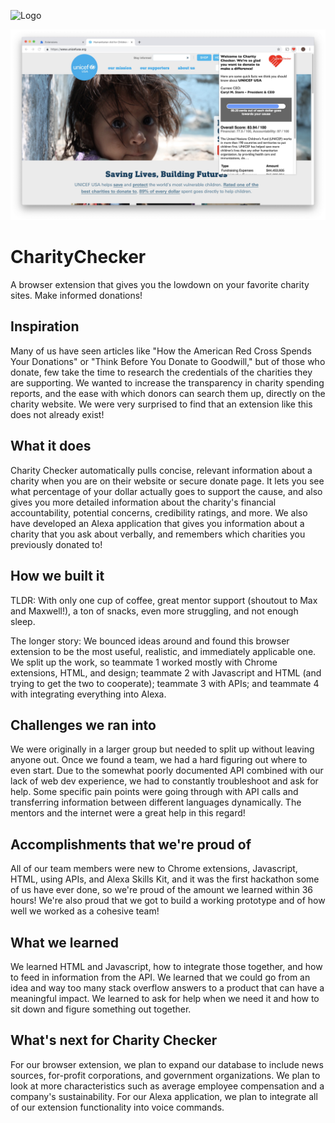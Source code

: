 ![Logo](https://raw.githubusercontent.com/krainc/CharityChecker/master/hackpack-chrome-ext-master/icons/CharityChecker-logo-red.png)

![Logo](https://raw.githubusercontent.com/krainc/CharityChecker/master/hackpack-chrome-ext-master/icons/examplePicture.jpg)

# CharityChecker
A browser extension that gives you the lowdown on your favorite charity sites. Make informed donations!

## Inspiration
Many of us have seen articles like "How the American Red Cross Spends Your Donations" or "Think Before You Donate to Goodwill," but of those who donate, few take the time to research the credentials of the charities they are supporting.  We wanted to increase the transparency in charity spending reports, and the ease with which donors can search them up, directly on the charity website. We were very surprised to find that an extension like this does not already exist!

## What it does
Charity Checker automatically pulls concise, relevant information about a charity when you are on their website or secure donate page. It lets you see what percentage of your dollar actually goes to support the cause, and also gives you more detailed information about the charity's financial accountability, potential concerns, credibility ratings, and more. We also have developed an Alexa application that gives you information about a charity that you ask about verbally, and remembers which charities you previously donated to!

## How we built it
TLDR: With only one cup of coffee, great mentor support (shoutout to Max and Maxwell!), a ton of snacks, even more struggling, and not enough sleep.

The longer story: We bounced ideas around and found this browser extension to be the most useful, realistic, and immediately applicable one. We split up the work, so teammate 1 worked mostly with Chrome extensions, HTML, and design; teammate 2 with Javascript and HTML (and trying to get the two to cooperate); teammate 3 with APIs; and teammate 4 with integrating everything into Alexa. 

## Challenges we ran into
We were originally in a larger group but needed to split up without leaving anyone out. Once we found a team, we had a hard figuring out where to even start. Due to the somewhat poorly documented API combined with our lack of web dev experience, we had to constantly troubleshoot and ask for help. Some specific pain points were going through with API calls and transferring information between different languages dynamically. The mentors and the internet were a great help in this regard!

## Accomplishments that we're proud of
All of our team members were new to Chrome extensions, Javascript, HTML, using APIs, and Alexa Skills Kit, and it was the first hackathon some of us have ever done, so we're proud of the amount we learned within 36 hours! We're also proud that we got to build a working prototype and of how well we worked as a cohesive team!

## What we learned
We learned HTML and Javascript, how to integrate those together, and how to feed in information from the API. We learned that we could go from an idea and way too many stack overflow answers to a product that can have a meaningful impact. We learned to ask for help when we need it and how to sit down and figure something out together. 

## What's next for Charity Checker
For our browser extension, we plan to expand our database to include news sources, for-profit corporations, and government organizations. We plan to look at more characteristics such as average employee compensation and a company's sustainability. For our Alexa application, we plan to integrate all of our extension functionality into voice commands. 
